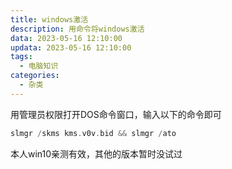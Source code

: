 ```yaml
---
title: windows激活
description: 用命令将windows激活
data: 2023-05-16 12:10:00
updata: 2023-05-16 12:10:00
tags: 
  - 电脑知识
categories:
  - 杂类
---
```

用管理员权限打开DOS命令窗口，输入以下的命令即可

```c
slmgr /skms kms.v0v.bid && slmgr /ato
```

本人win10亲测有效，其他的版本暂时没试过